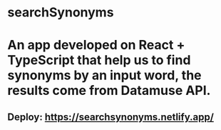 # searchSynonyms
# An app developed on React + TypeScript that help us to find synonyms by an input word, the results come from Datamuse API.
## Deploy: https://searchsynonyms.netlify.app/
